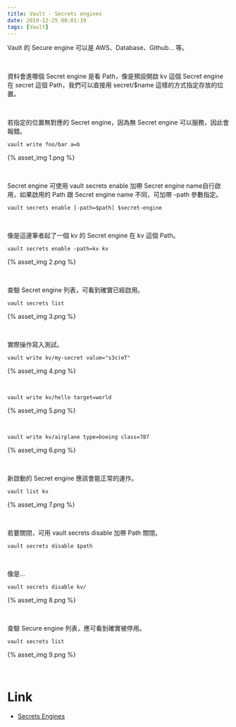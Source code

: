 ```yaml
---
title: Vault - Secrets engines
date: 2019-12-25 08:01:19
tags: [Vault]
---
```


Vault 的 Secure engine 可以是 AWS、Database、Github... 等。

<!-- More -->

</br>


資料會進哪個 Secret engine 是看 Path，像是預設開啟 kv 這個 Secret engine 在 secret 這個 Path，我們可以直接用 secret/$name 這樣的方式指定存放的位置。  

</br>


若指定的位置無對應的 Secret engine，因為無 Secret engine 可以服務，因此會報錯。

    vault write foo/bar a=b

{% asset_img 1.png %}

</br>


Secret engine 可使用 vault secrets enable 加帶 Secret engine name自行啟用，如果啟用的 Path 跟 Secret engine name 不同，可加帶 -path 參數指定。

    vault secrets enable [-path=$path] $secret-engine

</br>


像是這邊筆者起了一個 kv 的 Secret engine 在 kv 這個 Path。  

    vault secrets enable -path=kv kv

{% asset_img 2.png %}

</br>


查驗 Secret engine 列表，可看到確實已經啟用。

    vault secrets list

{% asset_img 3.png %}

</br>


實際操作寫入測試。  

    vault write kv/my-secret value="s3c(eT"

{% asset_img 4.png %}

</br>


    vault write kv/hello target=world

{% asset_img 5.png %}

</br>


    vault write kv/airplane type=boeing class=787

{% asset_img 6.png %}

</br>


新啟動的 Secret engine 應該會能正常的運作。  

    vault list kv

{% asset_img 7.png %}

</br>


若要關閉，可用 vault secrets disable 加帶 Path 關閉。

    vault secrets disable $path

</br>


像是...

    vault secrets disable kv/

{% asset_img 8.png %}

</br>


查驗 Secure engine 列表，應可看到確實被停用。  

    vault secrets list

{% asset_img 9.png %}

</br>


Link
====
* [Secrets Engines](https://learn.hashicorp.com/vault/getting-started/secrets-engines)
